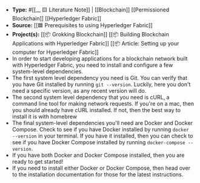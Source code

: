 - **Type:** #[[__ 🟨 Literature Note]] | [[Blockchain]] [[Permissioned Blockchain]] [[Hyperledger Fabric]]
- **Source:** [[🟦 Prerequisites to using Hyperledger Fabric]]
- **Project(s):** [[📦 Grokking Blockchain]] [[📦 Building Blockchain Applications with Hyperledger Fabric]] [[📦 Article: Setting up your computer for Hyperledger Fabric]]
- In order to start developing applications for a blockchain network built with Hyperledger Fabric, you need to install and configure a few system-level dependencies.
- The first system level dependency you need is Git. You can verify that you have Git installed by running `git --version`. Luckily, here you don't need a specific version, as any recent version will do.
- The second system level dependency that you need is cURL, a command line tool for making network requests. If you're on a mac, then you should already have cURL installed. If not, then the best way to install it is with homebrew
- The final system-level dependencies you'll need are Docker and Docker Compose. Check to see if you have Docker installed by running `docker --version` in your terminal. If you have it installed, then you can check to see if you have Docker Compose installed by running `docker-compose --version`.
- If you have both Docker and Docker Compose installed, then you are ready to get started!
- If you need to install either Docker or Docker Compose, then head over to the installation documentation for those for the latest instructions.
